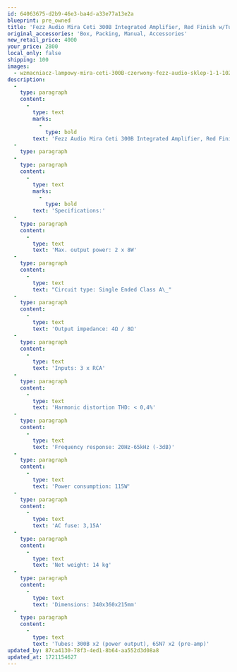 ```yaml
---
id: 64063675-d2b9-46e3-ba4d-a33e77a13e2a
blueprint: pre_owned
title: 'Fezz Audio Mira Ceti 300B Integrated Amplifier, Red Finish w/Tube Cage & Remote Control'
original_accessories: 'Box, Packing, Manual, Accessories'
new_retail_price: 4000
your_price: 2800
local_only: false
shipping: 100
images:
  - wzmacniacz-lampowy-mira-ceti-300B-czerwony-fezz-audio-sklep-1-1-1024x576.jpeg
description:
  -
    type: paragraph
    content:
      -
        type: text
        marks:
          -
            type: bold
        text: 'Fezz Audio Mira Ceti 300B Integrated Amplifier, Red Finish w/Tube Cage & Remote Control. Unit is in brand-new condition with original box, packing and accessories. The box has been opened to verify finish on unit, but the amplifier has never been removed from the packing. Unit sold as new for $4,000.00. The picture is just an example - actual red color is slightly different and the top is entirely red not black with red sides. '
  -
    type: paragraph
  -
    type: paragraph
    content:
      -
        type: text
        marks:
          -
            type: bold
        text: 'Specifications:'
  -
    type: paragraph
    content:
      -
        type: text
        text: 'Max. output power: 2 x 8W'
  -
    type: paragraph
    content:
      -
        type: text
        text: "Circuit type: Single Ended Class A\_"
  -
    type: paragraph
    content:
      -
        type: text
        text: 'Output impedance: 4Ω / 8Ω'
  -
    type: paragraph
    content:
      -
        type: text
        text: 'Inputs: 3 x RCA'
  -
    type: paragraph
    content:
      -
        type: text
        text: 'Harmonic distortion THD: < 0,4%'
  -
    type: paragraph
    content:
      -
        type: text
        text: 'Frequency response: 20Hz-65kHz (-3dB)'
  -
    type: paragraph
    content:
      -
        type: text
        text: 'Power consumption: 115W'
  -
    type: paragraph
    content:
      -
        type: text
        text: 'AC fuse: 3,15A'
  -
    type: paragraph
    content:
      -
        type: text
        text: 'Net weight: 14 kg'
  -
    type: paragraph
    content:
      -
        type: text
        text: 'Dimensions: 340x360x215mm'
  -
    type: paragraph
    content:
      -
        type: text
        text: 'Tubes: 300B x2 (power output), 6SN7 x2 (pre-amp)'
updated_by: 87ca4130-78f3-4ed1-8b64-aa552d3d08a8
updated_at: 1721154627
---
```

